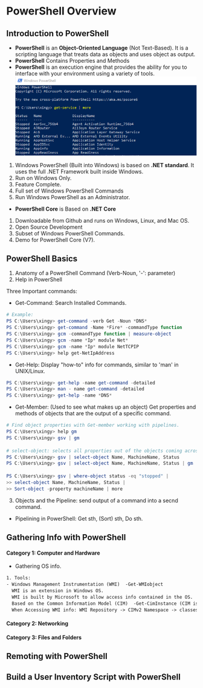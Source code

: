 # PowerShell Overview
## Introduction to PowerShell
- **PowerShell** is an **Object-Oriented Language** (Not Text-Based). It is a scripting language that treats data as objects and uses object as output.
- **PowerShell** Contains Properties and Methods
- **PowerShell** is an execution engine that provides the ability for you to interface with your environment using a variety of tools.
![powershell example 1](https://github.com/Xingyixzhang/Shell-Learning/blob/master/PowerShell/images/psl_ex1.png)
1. Windows PowerShell (Built into Windows) is based on **.NET standard**. It uses the full .NET Framework built inside Windows.
2. Run on Windows Only.
3. Feature Complete. 
4. Full set of Windows PowerShell Commands
5. Run Windows PowerShell as an Administrator.
- **PowerShell Core** is Based on **.NET Core**
1. Downloadable from Github and runs on Windows, Linux, and Mac OS.
2. Open Source Development
3. Subset of Windows PowerShell Commands.
4. Demo for PowerShell Core (V7).
## PowerShell Basics
1. Anatomy of a PowerShell Command (Verb-Noun, '-': parameter)
2. Help in PowerShell

Three Important commands: 
- Get-Command: Search Installed Commands.
```ps1
# Example:
PS C:\Users\xingy> get-command -verb Get -Noun *DNS*
PS C:\Users\xingy> get-command -Name *Fire* -commandType function
PS C:\Users\xingy> gcm -commandType function | measure-object
PS C:\Users\xingy> gcm -name *Ip* module Net*
PS C:\Users\xingy> gcm -name *Ip* module NetTCPIP
PS C:\Users\xingy> help get-NetIpAddress
```
- Get-Help: Display "how-to" info for commands, similar to 'man' in UNIX/Linux.
```ps1
PS C:\Users\xingy> get-help -name get-command -detailed
PS C:\Users\xingy> man - name get-command -detailed
PS C:\Users\xingy> get-help -name *DNS*
```
- Get-Member: (Used to see what makes up an object) Get properties and methods of objects that are the output of a specific command.
```ps1
# Find object properties with Get-member working with pipelines.
PS C:\Users\xingy> help gm
PS C:\Users\xingy> gsv | gm

# select-object: selects all properties out of the objects coming across the pipeline.
PS C:\Users\xingy> gsv | select-object Name, MachineName, Status 
PS C:\Users\xingy> gsv | select-object Name, MachineName, Status | gm

PS C:\Users\xingy> gsv | where-object status -eq "stopped" |
>> select-object Name, MachineName, Status |
>> Sort-object -property machineName | more
```
3. Objects and the Pipeline: send output of a command into a secnd command.
- Pipelining in PowerShell: Get sth, (Sort) sth, Do sth.
## Gathering Info with PowerShell
#### Category 1: Computer and Hardware
- Gathering OS info. 
```txt
1. Tools: 
- Windows Management Instrumentation (WMI)  -Get-WMIobject
  WMI is an extension in Windows OS. 
  WMI is built by Microsoft to allow access info contained in the OS.
  Based on the Common Information Model (CIM)  -Get-CimInstance (CIM is introduced in PowerShell v3)
  When Accessing WMI info: WMI Repository -> CIMv2 Namespace -> classes(ex. WIN32_Processor contains Device ID and Name..)
```
#### Category 2: Networking
#### Category 3: Files and Folders
## Remoting with PowerShell

## Build a User Inventory Script with PowerShell
